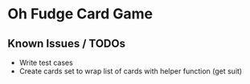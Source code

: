 # Oh Fudge Card Game

## Known Issues / TODOs

* Write test cases
* Create cards set to wrap list of cards with helper function (get suit)